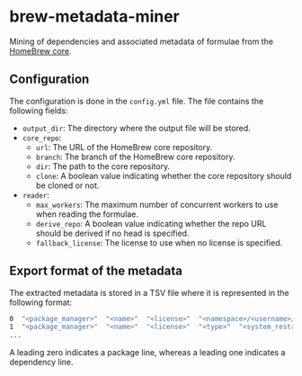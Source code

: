# brew-metadata-miner
Mining of dependencies and associated metadata of formulae from the [HomeBrew core](https://github.com/Homebrew/homebrew-core).


## Configuration

The configuration is done in the `config.yml` file. The file contains the following fields:
   * `output_dir`: The directory where the output file will be stored.
   * `core_repo`:
       * `url`:  The URL of the HomeBrew core repository.
       * `branch`: The branch of the HomeBrew core repository.
       * `dir`: The path to the core repository.
       * `clone`: A boolean value indicating whether the core repository should be cloned or not.
   * `reader`:
       * `max_workers`: The maximum number of concurrent workers to use when reading the formulae.
       * `derive_repo`: A boolean value indicating whether the repo URL should be derived if no head is specified.
       * `fallback_license`: The license to use when no license is specified.


## Export format of the metadata

The extracted metadata is  stored in a TSV file where it is represented in the following format: 

```sh
0  "<package_manager>"  "<name>"  "<license>"  "<namespace>/<username>/<repository>"  "<stable_archive_url>"  "<system_requirement>"
1  "<package_manager>"  "<name>"  "<license>"  "<type>"  "<system_restriction>"
...
```

A leading zero indicates a package line, whereas a leading one indicates a dependency line.


